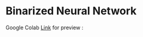 # Binarized Neural Network

Google Colab [Link](https://colab.research.google.com/drive/1OB1JzHO7P-jD7xeUDMHh8XTveXErrppP?usp=sharing) for preview : 
